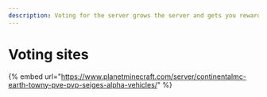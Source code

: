 ```yaml
---
description: Voting for the server grows the server and gets you rewards!
---
```


# Voting sites

{% embed url="https://www.planetminecraft.com/server/continentalmc-earth-towny-pve-pvp-seiges-alpha-vehicles/" %}
